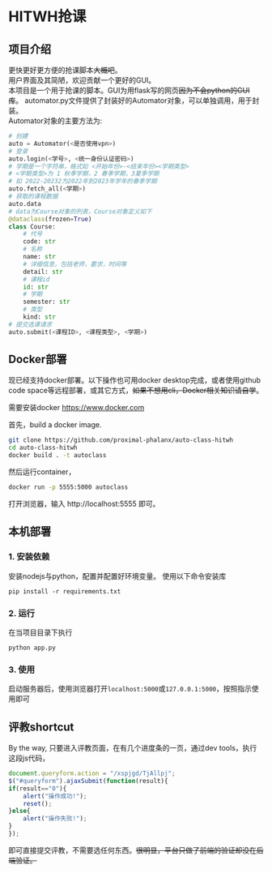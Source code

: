 # HITWH抢课

## 项目介绍

更快更好更方便的抢课脚本~~大概吧~~。  
用户界面及其简陋，欢迎贡献一个更好的GUI。  
本项目是一个用于抢课的脚本。GUI为用flask写的网页~~因为不会python的GUI库~~。
automator.py文件提供了封装好的Automator对象，可以单独调用，用于封装。  
Automator对象的主要方法为:

```python {"id":"01HPHJ1Z6C57EV8MBMC16KK61K"}
# 创建
auto = Automator(<是否使用vpn>)
# 登录
auto.login(<学号>, <统一身份认证密码>)
# 学期是一个字符串，格式如 <开始年份>-<结束年份><学期类型>
# <学期类型>为 1 秋季学期，2 春季学期，3夏季学期
# 如 2022-20232为2022年到2023年学年的春季学期
auto.fetch_all(<学期>)
# 获取的课程数据
auto.data
# data为Course对象的列表，Course对象定义如下
@dataclass(frozen=True)
class Course:
    # 代号
    code: str
    # 名称
    name: str
    # 详细信息，包括老师，要求，时间等
    detail: str
    # 课程id
    id: str
    # 学期
    semester: str
    # 类型
    kind: str
# 提交选课请求
auto.submit(<课程ID>, <课程类型>, <学期>)
```

## Docker部署

现已经支持docker部署。以下操作也可用docker desktop完成，或者使用github code space等远程部署，或其它方式，~~如果不想用cli，Docker相关知识请自学~~。

需要安装docker https://www.docker.com

首先，build a docker image.

```sh {"id":"01HPHJFDGXMH9CMH786TNH6MVH"}
git clone https://github.com/proximal-phalanx/auto-class-hitwh
cd auto-class-hitwh
docker build . -t autoclass
```

然后运行container，

```sh {"id":"01HPHK72ZCF5SEWRXWAXKX8W7A"}
docker run -p 5555:5000 autoclass
```

打开浏览器，输入 http://localhost:5555 即可。

## 本机部署

### 1. 安装依赖

安装nodejs与python，配置并配置好环境变量。
使用以下命令安装库

```shell {"id":"01HPHJ1Z6C57EV8MBMC4QA7FEV"}
pip install -r requirements.txt
```

### 2. 运行

在当项目目录下执行

```shell {"id":"01HPHJ1Z6C57EV8MBMC7P0BBA0"}
python app.py
```

### 3. 使用

启动服务器后，使用浏览器打开`localhost:5000`或`127.0.0.1:5000`，按照指示使用即可

## 评教shortcut

By the way, 只要进入评教页面，在有几个进度条的一页，通过dev tools，执行这段js代码，

```js {"id":"01HPHJ1Z6C57EV8MBMCANYWB1E"}
document.queryform.action = "/xspjgd/TjAllpj";
$("#queryform").ajaxSubmit(function(result){
if(result=="0"){
    alert("操作成功!");
    reset();
}else{
    alert("操作失败!");
}
});
```

即可直接提交评教，不需要选任何东西。~~很明显，平台只做了前端的验证却没在后端验证。~~
